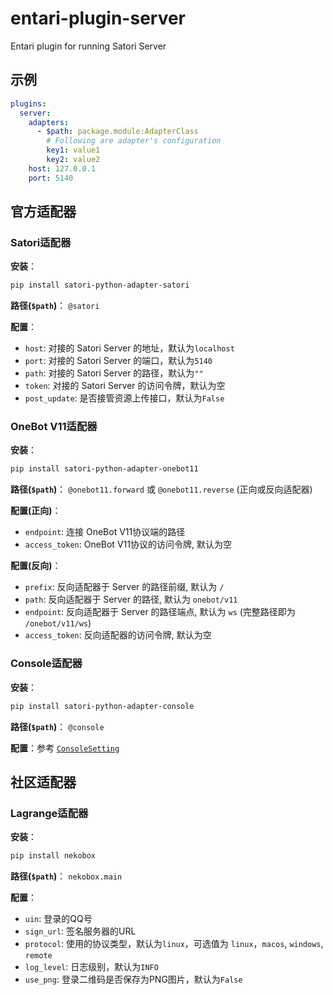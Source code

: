 # entari-plugin-server
Entari plugin for running Satori Server

## 示例

```yaml
plugins:
  server:
    adapters:
      - $path: package.module:AdapterClass
        # Following are adapter's configuration
        key1: value1
        key2: value2
    host: 127.0.0.1
    port: 5140
```

## 官方适配器

### Satori适配器

**安装**：
```bash
pip install satori-python-adapter-satori
```

**路径(`$path`)**： `@satori`

**配置**：
- `host`: 对接的 Satori Server 的地址，默认为`localhost`
- `port`: 对接的 Satori Server 的端口，默认为`5140`
- `path`: 对接的 Satori Server 的路径，默认为`""`
- `token`: 对接的 Satori Server 的访问令牌，默认为空
- `post_update`: 是否接管资源上传接口，默认为`False`

### OneBot V11适配器

**安装**：
```bash
pip install satori-python-adapter-onebot11
```

**路径(`$path`)**： `@onebot11.forward` 或 `@onebot11.reverse` (正向或反向适配器)

**配置(正向)**：
- `endpoint`: 连接 OneBot V11协议端的路径
- `access_token`: OneBot V11协议的访问令牌, 默认为空

**配置(反向)**：
- `prefix`: 反向适配器于 Server 的路径前缀, 默认为 `/`
- `path`: 反向适配器于 Server 的路径, 默认为 `onebot/v11`
- `endpoint`: 反向适配器于 Server 的路径端点, 默认为 `ws` (完整路径即为 `/onebot/v11/ws`)
- `access_token`: 反向适配器的访问令牌, 默认为空

### Console适配器

**安装**：
```bash
pip install satori-python-adapter-console
```

**路径(`$path`)**： `@console`

**配置**：参考 [`ConsoleSetting`](https://github.com/nonebot/nonechat/blob/main/nonechat/setting.py)


## 社区适配器

### Lagrange适配器

**安装**：
```bash
pip install nekobox
```

**路径(`$path`)**： `nekobox.main`

**配置**：
- `uin`: 登录的QQ号
- `sign_url`: 签名服务器的URL
- `protocol`: 使用的协议类型，默认为`linux`，可选值为 `linux`，`macos`, `windows`, `remote`
- `log_level`: 日志级别，默认为`INFO`
- `use_png`: 登录二维码是否保存为PNG图片，默认为`False`
